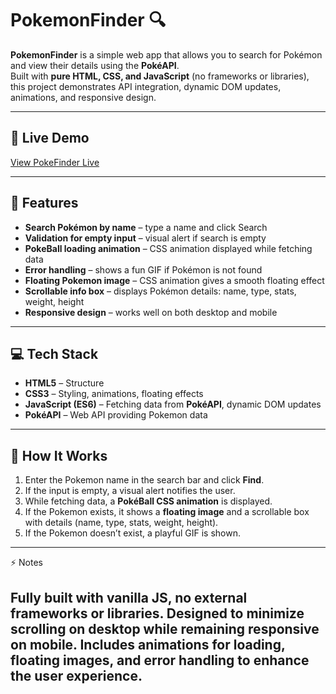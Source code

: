# PokemonFinder 🔍

**PokemonFinder** is a simple web app that allows you to search for Pokémon and view their details using the **PokéAPI**.  
Built with **pure HTML, CSS, and JavaScript** (no frameworks or libraries), this project demonstrates API integration, dynamic DOM updates, animations, and responsive design.

---

## 🔗 Live Demo

[View PokeFinder Live](https://gayatri-kumari.github.io/pokemonFinder/)

---

## 📝 Features

- **Search Pokémon by name** – type a name and click Search  
- **Validation for empty input** – visual alert if search is empty 
- **PokeBall loading animation** – CSS animation displayed while fetching data  
- **Error handling** – shows a fun GIF if Pokémon is not found  
- **Floating Pokemon image** – CSS animation gives a smooth floating effect  
- **Scrollable info box** – displays Pokémon details: name, type, stats, weight, height  
- **Responsive design** – works well on both desktop and mobile  

---

## 💻 Tech Stack

- **HTML5** – Structure  
- **CSS3** – Styling, animations, floating effects  
- **JavaScript (ES6)** – Fetching data from **PokéAPI**, dynamic DOM updates  
- **PokéAPI** – Web API providing Pokemon data  

---

## 🚀 How It Works

1. Enter the Pokemon name in the search bar and click **Find**.  
2. If the input is empty, a visual alert notifies the user.  
3. While fetching data, a **PokéBall CSS animation** is displayed.  
4. If the Pokemon exists, it shows a **floating image** and a scrollable box with details (name, type, stats, weight, height).  
5. If the Pokemon doesn’t exist, a playful GIF is shown.  

---

⚡ Notes

Fully built with vanilla JS, no external frameworks or libraries.
Designed to minimize scrolling on desktop while remaining responsive on mobile.
Includes animations for loading, floating images, and error handling to enhance the user experience.
---
